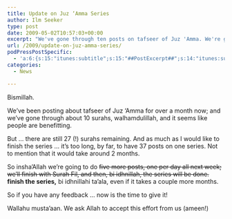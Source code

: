 ```yaml
---
title: Update on Juz ‘Amma Series
author: Ilm Seeker
type: post
date: 2009-05-02T10:57:03+00:00
excerpt: "We've gone through ten posts on tafseer of Juz 'Amma. We're going to go through five more, next week (Monday to Friday), and then insha'Allah we'll stop there."
url: /2009/update-on-juz-amma-series/
podPressPostSpecific:
  - 'a:6:{s:15:"itunes:subtitle";s:15:"##PostExcerpt##";s:14:"itunes:summary";s:15:"##PostExcerpt##";s:15:"itunes:keywords";s:17:"##WordPressCats##";s:13:"itunes:author";s:10:"##Global##";s:15:"itunes:explicit";s:2:"No";s:12:"itunes:block";s:2:"No";}'
categories:
  - News

---
```

Bismillah.

We&#8217;ve been posting about tafseer of Juz &#8216;Amma for over a month now; and we&#8217;ve gone through about 10 surahs, walhamdulillah, and it seems like people are benefitting.

But &#8230; there are still 27 (!) surahs remaining. And as much as I would like to finish the series &#8230; it&#8217;s too long, by far, to have 37 posts on one series. Not to mention that it would take around 2 months.

So insha&#8217;Allah we&#8217;re going to do <del datetime="2009-05-05T15:27:41+00:00">five more posts, one per day all next week; we&#8217;ll finish with Surah Fil, and then, bi idhnillah, the series will be done.</del> **finish the series,** bi idhnillahi ta&#8217;ala, even if it takes a couple more months.

So if you have any feedback &#8230; now is the time to give it!

Wallahu musta&#8217;aan. We ask Allah to accept this effort from us (ameen!)